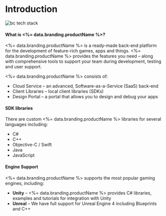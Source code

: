 # Introduction

![bc tech stack](@site/docs/img/learn-img/BrainCloud-architecture-boxes.png)

#### What is <%= data.branding.productName %>?

<%= data.branding.productName %> is a ready-made back-end platform for the development of feature-rich games, apps and things. <%= data.branding.productName %> provides the features you need – along with comprehensive tools to support your team during development, testing and user support.

<%= data.branding.productName %> consists of:

- Cloud Service – an advanced, Software-as-a-Service (SaaS) back-end
- Client Libraries – local client libraries (SDKs)
- Design Portal – a portal that allows you to design and debug your apps

#### SDK libraries
There are custom <%= data.branding.productName %> libraries for several languages including:

- C#
- C++
- Objective-C / Swift
- Java
- JavaScript

#### Engine Support
<%= data.branding.productName %> supports the most popular gaming engines, including:

- **Unity** – <%= data.branding.productName %> provides C# libraries, examples and tutorials for integration with Unity
- **Unreal** – We have full support for Unreal Engine 4 including Blueprints and C++